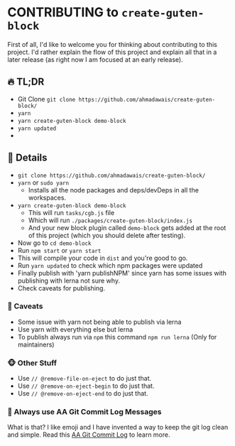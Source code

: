 # CONTRIBUTING to `create-guten-block`

First of all, I'd like to welcome you for thinking about contributing to this project. I'd rather explain the flow of this project and explain all that in a later release (as right now I am focused at an early release).

## 🔥 TL;DR

- Git Clone `git clone https://github.com/ahmadawais/create-guten-block/`
- `yarn`
- `yarn create-guten-block demo-block`
- `yarn updated`
-

## 📖 Details

- `git clone https://github.com/ahmadawais/create-guten-block/`
- `yarn` or `sudo yarn`
    - Installs all the node packages and deps/devDeps in all the workspaces.
- `yarn create-guten-block demo-block`
    - This will run `tasks/cgb.js` file
    - Which will run `./packages/create-guten-block/index.js`
    - And your new block plugin called `demo-block` gets added at the root of this project (which you should delete after testing).
- Now go to `cd demo-block`
- Run `npm start` or `yarn start`
- This will compile your code in `dist` and you're good to go.
- Run `yarn updated` to check which npm packages were updated
- Finally publish with 'yarn publishNPM' since yarn has some issues with publishing with lerna not sure why.
- Check caveats for publishing.

### 🤔 Caveats

- Some issue with yarn not being able to publish via lerna
- Use yarn with everything else but lerna
- To publish always run via `npm` this command `npm run lerna` (Only for maintainers)


### 🐵 Other Stuff

- Use `// @remove-file-on-eject` to do just that.
- Use `// @remove-on-eject-begin` to do just that.
- Use `// @remove-on-eject-end` to do just that.

### 🌟 Always use AA Git Commit Log Messages

What is that? I like emoji and I have invented a way to keep the git log clean and simple. Read this [AA Git Commit Log](https://gist.github.com/ahmadawais/815ea20134cf4616a6b2a965eb08f716) to learn more.